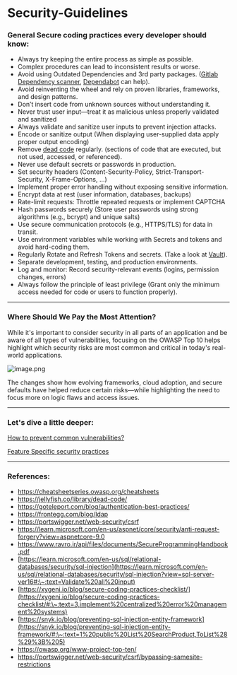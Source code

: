 # Security-Guidelines
### General Secure coding practices every developer should know:

* Always try keeping the entire process as simple as possible.
* Complex procedures can lead to inconsistent results or worse.
* Avoid using Outdated Dependencies and 3rd party packages. ([Gitlab Dependency scanner](https://docs.gitlab.com/user/application_security/dependency_scanning/), [Dependabot](https://github.com/dependabot/dependabot-core) can help).
* Avoid reinventing the wheel and rely on proven libraries, frameworks, and design patterns.
* Don’t insert code from unknown sources without understanding it.
* Never trust user input—treat it as malicious unless properly validated and sanitized
* Always validate and sanitize user inputs to prevent injection attacks.
* Encode or sanitize output (When displaying user-supplied data apply proper output encoding)
* Remove [dead code](https://jellyfish.co/library/dead-code/) regularly. (sections of code that are executed, but not used, accessed, or referenced).
* Never use default secrets or passwords in production.
* Set security headers (Content-Security-Policy, Strict-Transport-Security, X-Frame-Options, ...)
* Implement proper error handling without exposing sensitive information.
* Encrypt data at rest (user information, databases, backups)
* Rate-limit requests: Throttle repeated requests or implement CAPTCHA
* Hash passwords securely (Store user passwords using strong algorithms (e.g., bcrypt) and unique salts)
* Use secure communication protocols (e.g., HTTPS/TLS) for data in transit.
* Use environment variables while working with Secrets and tokens and avoid hard-coding them.
* Regularly Rotate and Refresh Tokens and secrets. (Take a look at [Vault](https://developer.hashicorp.com/vault)).
* Separate development, testing, and production environments.
* Log and monitor: Record security-relevant events (logins, permission changes, errors)
* Always follow the principle of least privilege (Grant only the minimum access needed for code or users to function properly).

---

### Where Should We Pay the Most Attention?

While it's important to consider security in all parts of an application and be aware of all types of vulnerabilities, focusing on the OWASP Top 10 helps highlight which security risks are most common and critical in today's real-world applications.

![image.png](https://owasp.org/www-project-top-ten/assets/images/mapping.png)

The changes show how evolving frameworks, cloud adoption, and secure defaults have helped reduce certain risks—while highlighting the need to focus more on logic flaws and access issues.

---

### Let's dive a little deeper:

[How to prevent common vulnerabilities?](https://github.com/h0s4in/Security-Guidelines/tree/main/Modules/Common-Vulnerabilities-Prevention)

[Feature Specific security practices](https://github.com/h0s4in/Security-Guidelines/tree/main/Modules/Feature-Specific-Security-Practices)

---

### References:

* https://cheatsheetseries.owasp.org/cheatsheets
* https://jellyfish.co/library/dead-code/
* https://goteleport.com/blog/authentication-best-practices/
* https://frontegg.com/blog/ldap
* https://portswigger.net/web-security/csrf
* https://learn.microsoft.com/en-us/aspnet/core/security/anti-request-forgery?view=aspnetcore-9.0
* https://www.ravro.ir/api/files/documents/SecureProgrammingHandbook.pdf
* [https://learn.microsoft.com/en-us/sql/relational-databases/security/sql-injection](https://learn.microsoft.com/en-us/sql/relational-databases/security/sql-injection?view=sql-server-ver16#:\~:text=Validate%20all%20input)
* [https://xygeni.io/blog/secure-coding-practices-checklist/](https://xygeni.io/blog/secure-coding-practices-checklist/#:\~:text=3,implement%20centralized%20error%20management%20systems)
* [https://snyk.io/blog/preventing-sql-injection-entity-framework](https://snyk.io/blog/preventing-sql-injection-entity-framework/#:\~:text=1%20public%20List%20SearchProduct,ToList%28%29%3B%205)
* https://owasp.org/www-project-top-ten/
* https://portswigger.net/web-security/csrf/bypassing-samesite-restrictions
